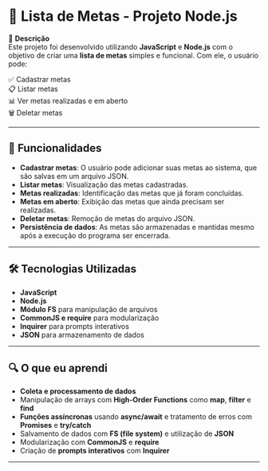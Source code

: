 # 📝 Lista de Metas - Projeto Node.js

🚀 **Descrição**  
Este projeto foi desenvolvido utilizando **JavaScript** e **Node.js** com o objetivo de criar uma **lista de metas** simples e funcional. Com ele, o usuário pode:

✅ Cadastrar metas  
📋 Listar metas  
📊 Ver metas realizadas e em aberto  
🗑️ Deletar metas  

---

## 🚀 Funcionalidades

- **Cadastrar metas**: O usuário pode adicionar suas metas ao sistema, que são salvas em um arquivo JSON.
- **Listar metas**: Visualização das metas cadastradas.
- **Metas realizadas**: Identificação das metas que já foram concluídas.
- **Metas em aberto**: Exibição das metas que ainda precisam ser realizadas.
- **Deletar metas**: Remoção de metas do arquivo JSON.
- **Persistência de dados**: As metas são armazenadas e mantidas mesmo após a execução do programa ser encerrada.

---

## 🛠️ Tecnologias Utilizadas

- **JavaScript**  
- **Node.js**  
- **Módulo FS** para manipulação de arquivos  
- **CommonJS e require** para modularização  
- **Inquirer** para prompts interativos  
- **JSON** para armazenamento de dados  

---

## 🔍 O que eu aprendi

- **Coleta e processamento de dados**  
- Manipulação de arrays com **High-Order Functions** como **map**, **filter** e **find**  
- **Funções assíncronas** usando **async/await** e tratamento de erros com **Promises** e **try/catch**  
- Salvamento de dados com **FS (file system)** e utilização de **JSON**  
- Modularização com **CommonJS** e **require**  
- Criação de **prompts interativos** com **Inquirer**  

---

